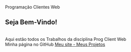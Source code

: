 Programação Clientes Web
## Seja Bem-Vindo!
\
Aqui estão todos os Trabalhos da disciplina Prog Client Web
\
Minha página no GitHub  [Meu site - Meus Projetos](https://gitisa07.github.io/Meu%20site%20Isabella/Meu%20site1/index.html)


